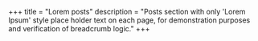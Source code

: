 +++
title = "Lorem posts"
description = "Posts section with only 'Lorem Ipsum' style place holder text on each page, for demonstration purposes and verification of breadcrumb logic."
+++